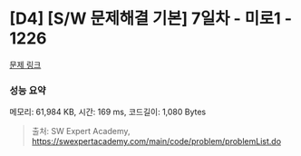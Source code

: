 # [D4] [S/W 문제해결 기본] 7일차 - 미로1 - 1226 

[문제 링크](https://swexpertacademy.com/main/code/problem/problemDetail.do?contestProbId=AV14vXUqAGMCFAYD) 

### 성능 요약

메모리: 61,984 KB, 시간: 169 ms, 코드길이: 1,080 Bytes



> 출처: SW Expert Academy, https://swexpertacademy.com/main/code/problem/problemList.do